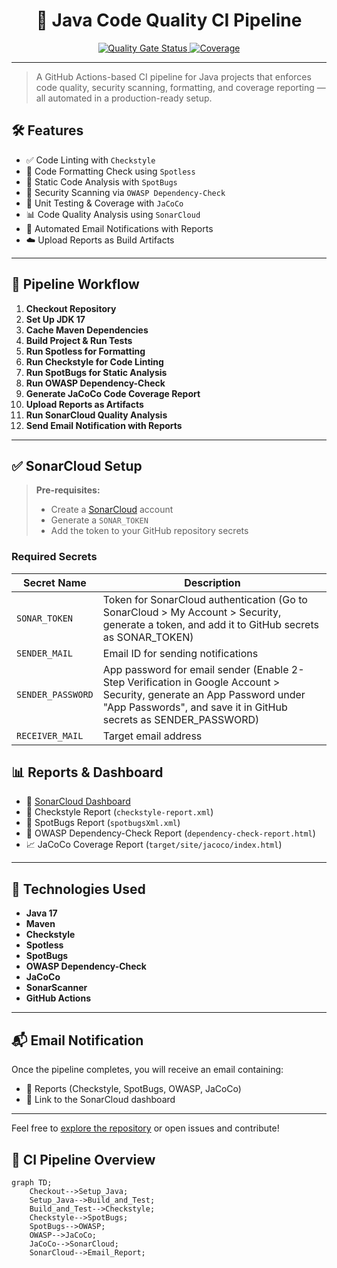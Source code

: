 <h1 align="center">🚀 Java Code Quality CI Pipeline</h1>

<p align="center">
  <a href="https://sonarcloud.io/dashboard?id=mahek320_java-ci-code-quality">
    <img src="https://sonarcloud.io/api/project_badges/measure?project=mahek320_java-ci-code-quality&metric=alert_status" alt="Quality Gate Status">
  </a>
  <a href="https://sonarcloud.io/dashboard?id=mahek320_java-ci-code-quality">
    <img src="https://sonarcloud.io/api/project_badges/measure?project=mahek320_java-ci-code-quality&metric=coverage" alt="Coverage">
  </a>
</p>

---

> A GitHub Actions-based CI pipeline for Java projects that enforces code quality, security scanning, formatting, and coverage reporting — all automated in a production-ready setup.


## 🛠️ Features

- ✅ Code Linting with `Checkstyle`  
- 🎨 Code Formatting Check using `Spotless`  
- 🐞 Static Code Analysis with `SpotBugs`  
- 🔐 Security Scanning via `OWASP Dependency-Check`  
- 🧪 Unit Testing & Coverage with `JaCoCo`  
- 📊 Code Quality Analysis using `SonarCloud`  
- 📧 Automated Email Notifications with Reports  
- ☁️ Upload Reports as Build Artifacts  

---

## 📂 Pipeline Workflow

1. **Checkout Repository**
2. **Set Up JDK 17**
3. **Cache Maven Dependencies**
4. **Build Project & Run Tests**
5. **Run Spotless for Formatting**
6. **Run Checkstyle for Code Linting**
7. **Run SpotBugs for Static Analysis**
8. **Run OWASP Dependency-Check**
9. **Generate JaCoCo Code Coverage Report**
10. **Upload Reports as Artifacts**
11. **Run SonarCloud Quality Analysis**
12. **Send Email Notification with Reports**

---
## ✅ SonarCloud Setup

> **Pre-requisites:**
> - Create a [SonarCloud](https://sonarcloud.io) account
> - Generate a `SONAR_TOKEN`
> - Add the token to your GitHub repository secrets

### Required Secrets

| Secret Name        | Description                       |
|--------------------|-----------------------------------|
| `SONAR_TOKEN`      | Token for SonarCloud authentication (Go to SonarCloud > My Account > Security, generate a token, and add it to GitHub secrets as SONAR_TOKEN) |
| `SENDER_MAIL`      | Email ID for sending notifications |
| `SENDER_PASSWORD`  | App password for email sender (Enable 2-Step Verification in Google Account > Security, generate an App Password under "App Passwords", and save it in GitHub secrets as SENDER_PASSWORD)    |
| `RECEIVER_MAIL`    | Target email address              |

## 📊 Reports & Dashboard

- 🔗 [SonarCloud Dashboard](https://sonarcloud.io/dashboard?id=mahek320_java-ci-code-quality)  
- 📄 Checkstyle Report (`checkstyle-report.xml`)  
- 📄 SpotBugs Report (`spotbugsXml.xml`)  
- 📄 OWASP Dependency-Check Report (`dependency-check-report.html`)  
- 📈 JaCoCo Coverage Report (`target/site/jacoco/index.html`)  

---

## 🚀 Technologies Used

- **Java 17**
- **Maven**
- **Checkstyle**
- **Spotless**
- **SpotBugs**
- **OWASP Dependency-Check**
- **JaCoCo**
- **SonarScanner**
- **GitHub Actions**

---

## 📬 Email Notification

Once the pipeline completes, you will receive an email containing:
- 📎 Reports (Checkstyle, SpotBugs, OWASP, JaCoCo)
- 🔗 Link to the SonarCloud dashboard  

---

Feel free to [explore the repository](https://github.com/mahek320/java-ci-code-quality) or open issues and contribute!



## 🧭 CI Pipeline Overview

```mermaid
graph TD;
    Checkout-->Setup_Java;
    Setup_Java-->Build_and_Test;
    Build_and_Test-->Checkstyle;
    Checkstyle-->SpotBugs;
    SpotBugs-->OWASP;
    OWASP-->JaCoCo;
    JaCoCo-->SonarCloud;
    SonarCloud-->Email_Report;


